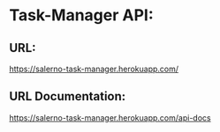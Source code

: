 # Task-Manager API:
## URL:
https://salerno-task-manager.herokuapp.com/
##
## URL Documentation:
https://salerno-task-manager.herokuapp.com/api-docs
